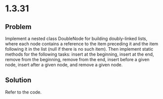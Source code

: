# 1.3.31

## Problem

Implement a nested class DoubleNode for building doubly-linked lists, where each node contains a reference to the item preceding it and the item following it in the list (null if there is no such item). Then implement static methods for the following tasks: insert at the beginning, insert at the end, remove from the beginning, remove from the end, insert before a given node, insert after a given node, and remove a given node.

## Solution

Refer to the code.
